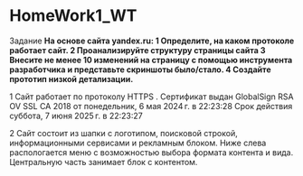 # HomeWork1_WT

Задание
**На основе сайта yandex.ru:
1 Определите, на каком протоколе работает сайт.
2 Проанализируйте структуру страницы сайта
3 Внесите не менее 10 изменений на страницу с помощью инструмента разработчика и представьте скриншоты было/стало.
4 Создайте прототип низкой детализации.**

1 Сайт работает по протоколу HTTPS . Сертификат выдан GlobalSign RSA OV SSL CA 2018 от понедельник, 6 мая 2024 г. в 22:23:28
Срок действия	суббота, 7 июня 2025 г. в 22:23:27

2 Сайт состоит из шапки с логотипом, поисковой строкой, информационными сервисами и рекламным блоком.
Ниже слева распологается меню с возможностью выбора формата контента и вида.
Центральную часть занимает блок с контентом.
